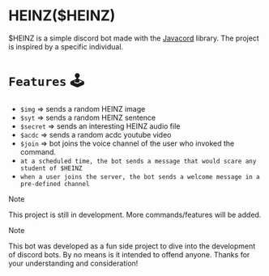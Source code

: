 # HEINZ($HEINZ)

$HEINZ is a simple discord bot made with the <a href="https://github.com/Javacord/Javacord">Javacord</a> library. The project is inspired by a specific individual. 


# `Features` :joystick: 

- `$img` => sends a random HEINZ image
- `$syt` => sends a random HEINZ sentence
- `$secret` => sends an interesting HEINZ audio file
- `$acdc` => sends a random acdc youtube video
- `$join` => bot joins the voice channel of the user who invoked the command.
- `at a scheduled time, the bot sends a message that would scare any student of $HEINZ`
- `when a user joins the server, the bot sends a welcome message in a pre-defined channel`

> [!NOTE]
> This project is still in development. More commands/features will be added.

>[!NOTE]
> This bot was developed as a fun side project to dive into the development of discord bots. By no means is it intended to offend anyone. Thanks for your understanding and consideration!

